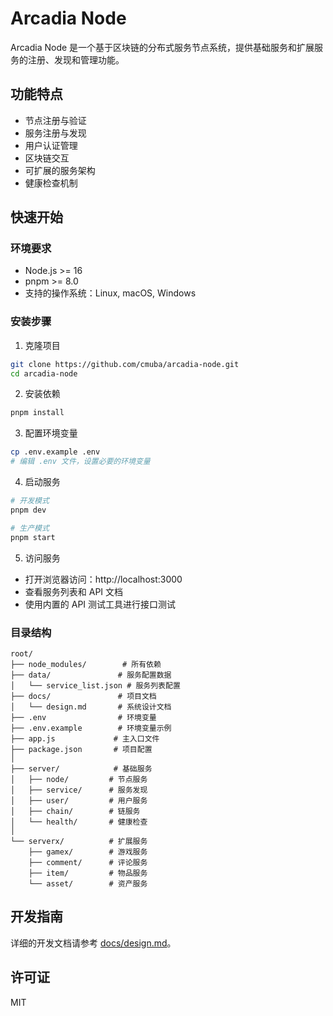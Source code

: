 # Arcadia Node

Arcadia Node 是一个基于区块链的分布式服务节点系统，提供基础服务和扩展服务的注册、发现和管理功能。

## 功能特点

- 节点注册与验证
- 服务注册与发现
- 用户认证管理
- 区块链交互
- 可扩展的服务架构
- 健康检查机制

## 快速开始

### 环境要求

- Node.js >= 16
- pnpm >= 8.0
- 支持的操作系统：Linux, macOS, Windows

### 安装步骤

1. 克隆项目
```bash
git clone https://github.com/cmuba/arcadia-node.git
cd arcadia-node
```

2. 安装依赖
```bash
pnpm install
```

3. 配置环境变量
```bash
cp .env.example .env
# 编辑 .env 文件，设置必要的环境变量
```

4. 启动服务
```bash
# 开发模式
pnpm dev

# 生产模式
pnpm start
```

5. 访问服务
- 打开浏览器访问：http://localhost:3000
- 查看服务列表和 API 文档
- 使用内置的 API 测试工具进行接口测试

### 目录结构

```
root/
├── node_modules/        # 所有依赖
├── data/               # 服务配置数据
│   └── service_list.json # 服务列表配置
├── docs/               # 项目文档
│   └── design.md       # 系统设计文档
├── .env                # 环境变量
├── .env.example        # 环境变量示例
├── app.js             # 主入口文件
├── package.json       # 项目配置
│
├── server/            # 基础服务
│   ├── node/         # 节点服务
│   ├── service/      # 服务发现
│   ├── user/         # 用户服务
│   ├── chain/        # 链服务
│   └── health/       # 健康检查
│
└── serverx/          # 扩展服务
    ├── gamex/        # 游戏服务
    ├── comment/      # 评论服务
    ├── item/         # 物品服务
    └── asset/        # 资产服务
```

## 开发指南

详细的开发文档请参考 [docs/design.md](docs/design.md)。

## 许可证

MIT 